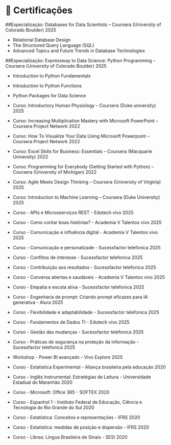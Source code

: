 # 📜 Certificações

##Especialização: Databases for Data Scientists – Coursera (University of Colorado Boulder) 2025
- Relational Database Design
- The Structured Query Language (SQL)
- Advanced Topics and Future Trends in Database Technologies
  
##Especialização: Expressway to Data Science: Python Programming – Coursera (University of Colorado Boulder) 2025
- Introduction to Python Fundamentals
- Introduction to Python Functions
  
- Python Packages for Data Science
- Curso: Introductory Human Physiology – Coursera (Duke university) 2025
- Curso: Increasing Multiplication Mastery with Microsoft PowerPoint – Coursera Project Network 2022
- Curso: How To Visualize Your Data Using Microsoft Powerpoint – Coursera Project Network 2022
- Curso: Excel Skills for Business: Essentials – Coursera (Macquarie University) 2022
- Curso: Programming for Everybody (Getting Started with Python) – Coursera (University of Michigan) 2022
- Curso: Agile Meets Design Thinking – Coursera (University of Virginia) 2025
- Curso: Introduction to Machine Learning – Coursera (Duke University) 2025
- Curso - APIs e Microsserviços REST - Edutech vivo 2025
- Curso - Como contar boas histórias? - Academia V Talentos vivo 2025
- Curso - Comunicação e influência digital - Academia V Talentos vivo 2025
- Curso - Comunicação e personalizade - Sucessfactor telefonica 2025
- Curso - Conflitos de interesse - Sucessfactor telefonica 2025
- Curso - Contribuição aos resultados - Sucessfactor telefonica 2025
- Curso - Conversa abertas e saudáveis - Academia V Talentos vivo 2025
- Curso - Empatia e escuta ativa - Sucessfactor telefonica 2025
- Curso - Engenharia de prompt: Criando prompt eficazes para IA generativa - Alura 2025
- Curso - Flexibilidade e adaptabilidade - Sucessfactor telefonica 2025
- Curso - Fundamentos de Dados TI - Edutech vivo 2025
- Curso - Gestão das mudanças - Sucessfactor telefonica 2025
- Curso - Práticas de segurança na proteção da informação - Sucessfactor telefonica 2025
- Workshop - Power BI avançado - Vivo Explore 2025
- Curso - Estatística Experimental - Aliança brasileira pela educação 2020
- Curso - Inglês Instrumental: Estratégias de Leitura - Universidade Estadual do Maranhão 2020
- Curso - Microsoft: Office 365 - SOFTEX 2020
- Curso - Espanhol 1 - Instituto Federal de Educação, Ciência e Tecnologia do Rio Grande do Sul 2020
- Curso - Estatística: Conceitos e representações - IFRS 2020
- Curso - Estatística: medidas de posição e dispersão - IFRS 2020
- Curso - Libras: Língua Brasileira de Sinais - SESI 2020
